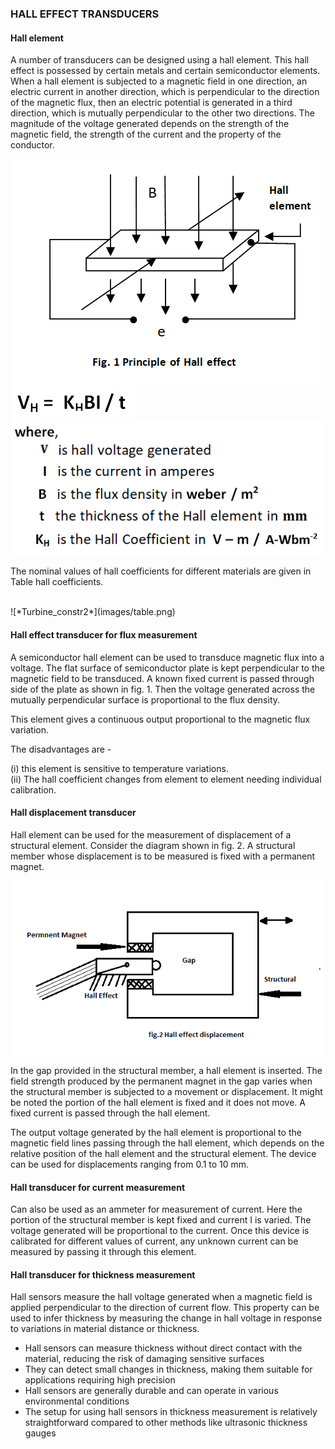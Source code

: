 ### HALL EFFECT TRANSDUCERS

#### Hall element

A number of transducers can be designed using a hall element. This hall effect is possessed by certain metals and certain semiconductor elements. When a hall element is subjected to a magnetic field in one direction, an electric current in another direction, which is perpendicular to the direction of the magnetic flux, then an electric potential is generated in a third direction, which is mutually perpendicular to the other two directions. The magnitude of the voltage generated depends on the strength of the magnetic field, the strength of the current and the property of the conductor.

![*Turbine_constr2*](images/Newhalleffectexp.png)
<br>
![*Turbine_constr2*](images/formula.png)
<br>
![*Turbine_constr2*](images/where.png)


The nominal values of hall coefficients for different materials are given in Table hall coefficients.

<br>
![*Turbine_constr2*](images/table.png)


#### Hall effect transducer for flux measurement
A semiconductor hall element can be used to transduce magnetic flux into a voltage. The flat surface of semiconductor plate is kept perpendicular to the magnetic field to be transduced. A known fixed current is passed through side of the plate as shown in fig. 1. Then the voltage generated across the mutually perpendicular surface is proportional to the flux density.

This element gives a continuous output proportional to the magnetic flux variation.

The disadvantages are -

(i) this element is sensitive to temperature variations.<br>
(ii) The hall coefficient changes from element to element needing individual calibration.

#### Hall displacement transducer
Hall element can be used for the measurement of displacement of a structural element. Consider the diagram shown in fig. 2. A structural member whose displacement is to be measured is fixed with a permanent magnet.

![*Turbine_constr2*](images/hallDisplacement.png)

In the gap provided in the structural member, a hall element is inserted. The field strength produced by the permanent magnet in the gap varies when the structural member is subjected to a movement or displacement. It might be noted the portion of the hall element is fixed and it does not move. A fixed current is passed through the hall element.

The output voltage generated by the hall element is proportional to the magnetic field lines passing through the hall element, which depends on the relative position of the hall element and the structural element. The device can be used for displacements ranging from 0.1 to 10 mm.

#### Hall transducer for current measurement
Can also be used as an ammeter for measurement of current. Here the portion of the structural member is kept fixed and current I is varied. The voltage generated will be proportional to the current. Once this device is calibrated for different values of current, any unknown current can be measured by passing it through this element.

#### Hall transducer for thickness measurement
Hall sensors measure the hall voltage generated when a magnetic field is applied perpendicular to the direction of current flow. This property can be used to infer thickness by measuring the change in hall voltage in response to variations in material distance or thickness.

- Hall sensors can measure thickness without direct contact with the material, reducing the risk of damaging sensitive surfaces
- They can detect small changes in thickness, making them suitable for applications requiring high precision
- Hall sensors are generally durable and can operate in various environmental conditions
- The setup for using hall sensors in thickness measurement is relatively straightforward compared to other methods like ultrasonic thickness gauges